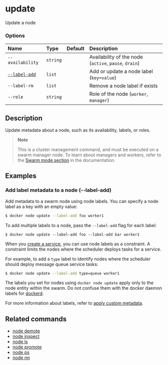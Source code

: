 # update

<!---MARKER_GEN_START-->
Update a node

### Options

| Name                        | Type     | Default | Description                                           |
|:----------------------------|:---------|:--------|:------------------------------------------------------|
| `--availability`            | `string` |         | Availability of the node (`active`, `pause`, `drain`) |
| [`--label-add`](#label-add) | `list`   |         | Add or update a node label (`key=value`)              |
| `--label-rm`                | `list`   |         | Remove a node label if exists                         |
| `--role`                    | `string` |         | Role of the node (`worker`, `manager`)                |


<!---MARKER_GEN_END-->

## Description

Update metadata about a node, such as its availability, labels, or roles.

> **Note**
>
> This is a cluster management command, and must be executed on a swarm
> manager node. To learn about managers and workers, refer to the
> [Swarm mode section](https://docs.docker.com/engine/swarm/) in the
> documentation.

## Examples

### <a name="label-add"></a> Add label metadata to a node (--label-add)

Add metadata to a swarm node using node labels. You can specify a node label as
a key with an empty value:

``` bash
$ docker node update --label-add foo worker1
```

To add multiple labels to a node, pass the `--label-add` flag for each label:

```console
$ docker node update --label-add foo --label-add bar worker1
```

When you [create a service](service_create.md),
you can use node labels as a constraint. A constraint limits the nodes where the
scheduler deploys tasks for a service.

For example, to add a `type` label to identify nodes where the scheduler should
deploy message queue service tasks:

``` bash
$ docker node update --label-add type=queue worker1
```

The labels you set for nodes using `docker node update` apply only to the node
entity within the swarm. Do not confuse them with the docker daemon labels for
[dockerd](https://docs.docker.com/reference/cli/dockerd/).

For more information about labels, refer to [apply custom
metadata](https://docs.docker.com/engine/userguide/labels-custom-metadata/).

## Related commands

* [node demote](node_demote.md)
* [node inspect](node_inspect.md)
* [node ls](node_ls.md)
* [node promote](node_promote.md)
* [node ps](node_ps.md)
* [node rm](node_rm.md)
